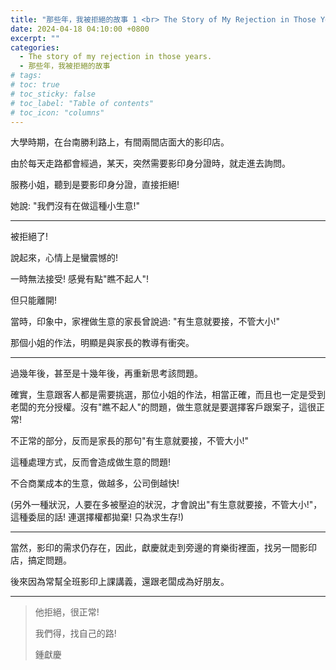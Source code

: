 ```yaml
---
title: "那些年，我被拒絕的故事 1 <br> The Story of My Rejection in Those Years. 1"
date: 2024-04-18 04:10:00 +0800
excerpt: ""
categories: 
  - The story of my rejection in those years.
  - 那些年，我被拒絕的故事
# tags:
# toc: true
# toc_sticky: false
# toc_label: "Table of contents"
# toc_icon: "columns"
---
```


大學時期，在台南勝利路上，有間兩間店面大的影印店。

由於每天走路都會經過，某天，突然需要影印身分證時，就走進去詢問。

服務小姐，聽到是要影印身分證，直接拒絕!

她說: "我們沒有在做這種小生意!"

-----

被拒絕了!

說起來，心情上是蠻震憾的!

一時無法接受! 感覺有點"瞧不起人"!

但只能離開!

當時，印象中，家裡做生意的家長曾說過: "有生意就要接，不管大小!"

那個小姐的作法，明顯是與家長的教導有衝突。

-----

過幾年後，甚至是十幾年後，再重新思考該問題。

確實，生意跟客人都是需要挑選，那位小姐的作法，相當正確，而且也一定是受到老闆的充分授權。沒有"瞧不起人"的問題，做生意就是要選擇客戶跟案子，這很正常!

不正常的部分，反而是家長的那句"有生意就要接，不管大小!"

這種處理方式，反而會造成做生意的問題!

不合商業成本的生意，做越多，公司倒越快!

(另外一種狀況，人要在多被壓迫的狀況，才會說出"有生意就要接，不管大小!"，這種委屈的話! 連選擇權都拋棄! 只為求生存!)

-----

當然，影印的需求仍存在，因此，獻慶就走到旁邊的育樂街裡面，找另一間影印店，搞定問題。

後來因為常幫全班影印上課講義，還跟老闆成為好朋友。

-----

> 他拒絕，很正常!
> 
> 我們得，找自己的路!
>
> 鍾獻慶
